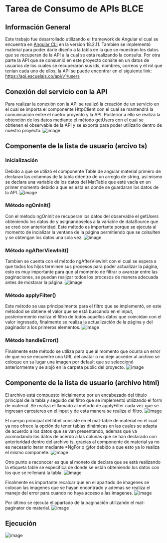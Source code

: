 # Tarea de Consumo de APIs BLCE
## Información General
Este trabajo fue desarrollado utilizando el framework de Angular el cual se encuentra en [Angular CLI](https://github.com/angular/angular-cli) en la version 18.2.11.
Tambien se implementó material para poder darle diseño a la tabla en la que se muestran los datos que se recuperan de la API a la cual  se está realizando la consulta. 
Por otra parte la API que se consumió en este proyecto consite en un datos de usuarios de los cuales se recuperaron sus ids, nombres, correos y el rol que tenían cada uno de ellos, la API se puede encontrar en el siguiente link: https://api.escuelajs.co/api/v1/users

## Conexión del servicio con la API

Para realizar la conexión con la API se realizó la creación de un servicio en el cual se importa el componente HttpClient con el cual se mantendrá la comunicación entre el nuetro proyecto y la API.
Posterior a ello se realiza la obtención de los datos mediante el método getUsers con el cual se obtienen el observable de la API y se exporta para poder utilizarlo dentro de nuestro proyecto.
![image](https://github.com/user-attachments/assets/743fa1ec-cc83-4bf4-a180-313faf2ff23f)

## Componente de la lista de usuario (arcivo ts)
### Inicialización
Debido a que se utilizó el componente Table de angular material primero de declaran las columnas de la tabla ddentro de un arreglo de string, así mismo se declara una variable de los datos del MatTable que esté vacía en un primer momento debido a que es esta es donde se guardaran los datos de la API.
![image](https://github.com/user-attachments/assets/0b98452b-bf27-4fb4-b20c-d50dd44567b7)

### Método ngOnInit()
Con el método ngOnInit se recuperan los datos del observable el getUsers obteniendo los datos de y asignandoselos a la variable de dataSource que se creó con anterioridad. Este método es importante porque se ejecuta al momento de incializar la ventana de la página permitiendo que se colsulten y se obtengan los datos una sola vez.
![image](https://github.com/user-attachments/assets/1bc52be6-4db5-4697-84ab-37b9ea211539)

### Método ngAfterViewInit()
Tambien se cuenta con el método ngAfterViewInit con el cual se espera a que todos los hijos terminen sus procesos para poder actualizar la página, esto es muy importante para que al momento de filtrar o avanzar entre las paginaciones, se puedan realizar todos los procesos de manera adecuada antes de mostarar la página.
![image](https://github.com/user-attachments/assets/f2bf0bb9-a820-43b0-8154-48c8044f18ba)


### Método applyFilter()
Este método se usa principalmente para el filtro que se implementó, en este métodod se obtiene el valor que se está buscando en el input, posteriormente realiza el filtro de todos aquellos datos que coincidan con el valor ingresado, finalmente se realiza la actualización de la página y del paginador a los primeros elementos.
![image](https://github.com/user-attachments/assets/8e00e369-fd55-463f-9b76-cdc5cc27f49f)

### Método handleError()
Finalmente este método se utiliza para que al momento que ocurra un error de que no se encuentre una URL del avatar o no deje acceder al archivo se coloque en su lugar una imagen por default que se seleccionó anteriormente y se alojó en la carpeta public del proyecto.
![image](https://github.com/user-attachments/assets/ce8b8531-5dbd-4071-ae13-9e0afa46ece0)


## Componente de la lista de usuario (archivo html)

El archivo está compuesto inicialmente por un encabezado del tittulo principal de la tabla y seguido del filtro que se implementó utilizando el form de material. Se realiza el llamado al método de applyFilter cada vez que se ingresan carcateres en el input y de esta manera se realiza el filtro.
![image](https://github.com/user-attachments/assets/ec770813-c7a3-4584-be80-f116a9efc252)

El cuerpo principal del html consiste en el mat-table de material en el cual ya nos ofrece la opción de tener tablas dinámicas en las cuales se adapta de acuerdo a los datos que se van presentando, ademas que va acomodando los datos de acerdo a las colunas que se han declarado con anterioridad dentro del archivo ts, gracias al componente de material ya no es necesario iterar mediante *NgFor o @for debido a que esto ya lo realiza el mismo componete.
![image](https://github.com/user-attachments/assets/a12f0b61-64e9-4d5c-96b4-2fa27e9ec33f)

Otro punto a reconocer es que al moneto de declara que se está realizando la etiqueta table se especifica de donde se están obteniendo los datos con los que se rellenará la tabla.
![image](https://github.com/user-attachments/assets/fd7dcb1e-5865-49ec-ba17-d85b19015216)

Finalmente es importante recalcar que en el apartado de imagenes se colocan las imagenes que se hayan encontrado y ademas se realiza el manejo del error para cuando no haya acceso a las imagenes.
![image](https://github.com/user-attachments/assets/f74f9eae-f599-44e8-84eb-01d937bf66f8)

Por último se ejecuta el apartado de la paginación utilizando el mat-paginator de material.
![image](https://github.com/user-attachments/assets/8ba3e798-f04e-425c-b84d-bcd38a8342ef)


## Ejecución


![image](https://github.com/user-attachments/assets/9c4c0944-128f-4b06-ae48-dde6e6dca459)



